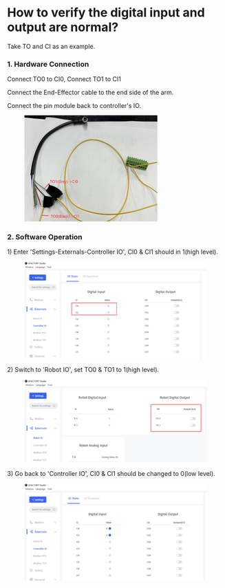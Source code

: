 # How to verify the digital input and output are normal?

Take TO and CI as an example.

### 1. Hardware Connection

Connect TO0 to CI0, Connect TO1 to CI1

Connect the End-Effector cable to the end side of the arm.

Connect the pin module back to controller's IO.

<div align="left">

<figure><img src="../.gitbook/assets/TOtoCI.png" alt="" width="309"><figcaption></figcaption></figure>

</div>

### 2. Software Operation

1\) Enter 'Settings-Externals-Controller IO', CI0 & CI1 should in 1(high level).

<figure><img src="../.gitbook/assets/image (1) (1) (1) (1) (1) (1) (1).png" alt=""><figcaption></figcaption></figure>

2\) Switch to 'Robot IO', set TO0 & TO1 to 1(high level).

<figure><img src="../.gitbook/assets/image (2) (1) (1).png" alt=""><figcaption></figcaption></figure>

3\) Go back to 'Controller IO',  CI0 & CI1 should be changed to 0(low level).

<figure><img src="../.gitbook/assets/image (3) (1).png" alt=""><figcaption></figcaption></figure>
